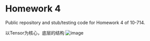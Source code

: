 # Homework 4
Public repository and stub/testing code for Homework 4 of 10-714.

以Tensor为核心，底层的结构
![image](https://github.com/Xuweijia-buaa/-Xuweijia-buaa-deep-learning-framework-needle/blob/main/python/needle/needle.svg)

